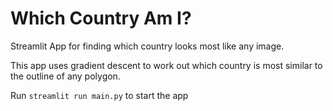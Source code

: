 # Which Country Am I?
 
Streamlit App for finding which country looks most like any image.

This app uses gradient descent to work out which country is most similar to the outline of any polygon. 

Run `streamlit run main.py` to start the app
